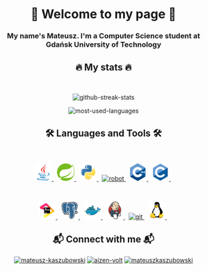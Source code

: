 <div align="center">
 <h1 align="center">👋 Welcome to my page 👋</h1>
 <h3 align="center">My name's Mateusz. I'm a Computer Science student at Gdańsk University of Technology</h3>
 
 <h2 align="center">🔥 My stats 🔥</h2>
 &nbsp;
     <p>
       <img src="https://github-readme-streak-stats.herokuapp.com/?user=Aizen-volt&theme=github_dark&hide_border=false" alt="github-streak-stats"/>
     </p>
     <p>
       <img src="https://github-readme-stats.vercel.app/api/top-langs/?username=Aizen-volt&theme=github_dark&hide_border=false&include_all_commits=true&count_private=true&layout=compact" alt="most-used-languages"/>
     </p>
  
 <h2 align="center">🛠️ Languages and Tools 🛠️</h2>
 <br>
 <p align="center">
  <a href="https://www.java.com" target="_blank" rel="noreferrer">
   <img src="https://raw.githubusercontent.com/devicons/devicon/master/icons/java/java-original.svg" alt="java" width="40" height="40"/>
  </a>
  &nbsp;
  <a href="https://www.spring.io" target="_blank" rel="noreferrer">
   <img src="https://raw.githubusercontent.com/devicons/devicon/master/icons/spring/spring-original.svg" alt="spring" width="40" height="40"/>
  </a>
  &nbsp;
  <a href="https://www.python.org" target="_blank" rel="noreferrer">
   <img src="https://raw.githubusercontent.com/devicons/devicon/master/icons/python/python-original.svg" alt="python" width="40" height="40"/>
  </a>
  &nbsp;
  <a href="https://www.robotframework.org" target="_blank" rel="noreferrer">
   <img src="https://www.svgrepo.com/show/374049/robotframework.svg" alt="robot" width="40" height="40"/>
  </a>
  &nbsp;
  <a href="https://www.w3schools.com/cpp/" target="_blank" rel="noreferrer">
   <img src="https://raw.githubusercontent.com/devicons/devicon/master/icons/cplusplus/cplusplus-original.svg" alt="cplusplus" width="40" height="40"/>
  </a>
  &nbsp;
  <a href="https://www.cprogramming.com/" target="_blank" rel="noreferrer">
   <img src="https://raw.githubusercontent.com/devicons/devicon/master/icons/c/c-original.svg" alt="c" width="40" height="40"/>
  </a>
  &nbsp;
 </p>
  <br>
 <p align="center">
  <a href="https://www.jetbrains.com/" target="_blank" rel="noreferrer">
   <img src="https://raw.githubusercontent.com/devicons/devicon/master/icons/jetbrains/jetbrains-original.svg" alt="jetbrains" width="40" height="40"/> 
  </a>
  &nbsp;
  <a href="https://www.postgresql.org/" target="_blank" rel="noreferrer">
   <img src="https://raw.githubusercontent.com/devicons/devicon/master/icons/postgresql/postgresql-original.svg" alt="postgresql" width="40" height="40"/> 
  </a>
  &nbsp;
  <a href="https://www.docker.com/" target="_blank" rel="noreferrer">
   <img src="https://raw.githubusercontent.com/devicons/devicon/master/icons/docker/docker-original.svg" alt="docker" width="40" height="40"/> 
  </a>
  &nbsp;
  <a href="https://www.jenkins.io/" target="_blank" rel="noreferrer">
   <img src="https://raw.githubusercontent.com/devicons/devicon/master/icons/jenkins/jenkins-original.svg" alt="jenkins" width="40" height="40"/> 
  </a>
  &nbsp;
  <a href="https://git-scm.com/" target="_blank" rel="noreferrer">
   <img src="https://www.vectorlogo.zone/logos/git-scm/git-scm-icon.svg" alt="git" width="40" height="40"/>
  </a>
  &nbsp;
  <a href="https://www.linux.org/" target="_blank" rel="noreferrer">
   <img src="https://raw.githubusercontent.com/devicons/devicon/master/icons/linux/linux-original.svg" alt="linux" width="40" height="40"/> 
  </a>
  &nbsp;
 </p>
 
 <h2 align="center">📬 Connect with me 📬</h2>
 <p align="center">
 <a href="https://linkedin.com/in/mateusz-kaszubowski" target="blank"><img align="center" src="https://raw.githubusercontent.com/rahuldkjain/github-profile-readme-generator/master/src/images/icons/Social/linked-in-alt.svg" alt="mateusz-kaszubowski" height="30" width="40" /></a>
 <a href="https://www.leetcode.com/Aizenvolt" target="blank"><img align="center" src="https://raw.githubusercontent.com/rahuldkjain/github-profile-readme-generator/master/src/images/icons/Social/leet-code.svg" alt="aizen-volt" height="30" width="50" /></a>
 <a href="https://www.youtube.com/channel/UCOM25OTP4NuNxIVPMz-CWgw" target="blank"><img align="center" src="https://raw.githubusercontent.com/rahuldkjain/github-profile-readme-generator/master/src/images/icons/Social/youtube.svg" alt="mateuszkaszubowski" height="30" width="50" /></a>
 </p>
</div>
